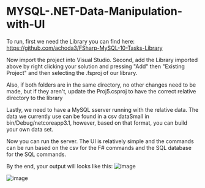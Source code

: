 # MYSQL-.NET-Data-Manipulation-with-UI
To run, first we need the Library you can find here: https://github.com/achoda3/FSharp-MySQL-10-Tasks-Library

Now import the project into Visual Studio. 
Second, add the Library imported above by right clicking your solution and pressing "Add" then "Existing Project" and then selecting the .fsproj of our library.

Also, if both folders are in the same directory, no other changes need to be made, but if they aren't, update the Proj5.csproj to have the correct relative directory to the library

Lastly, we need to have a MySQL sserver running with the relative data. The data we currently use can be found in a csv dataSmall in bin/Debug/netcoreapp3.1, however, based on that format, you can build your own data set. 

Now you can run the server. The UI is relatively simple and the commands can be run based on the csv for the F# commands and the SQL database for the SQL commands.

By the end, your output will looks like this:
![image](https://user-images.githubusercontent.com/60198023/147705312-b43f7a48-2672-4c1d-b1a1-3a35c6a7a1be.png)

![image](https://user-images.githubusercontent.com/60198023/147705388-e65f19d2-accc-46f8-b9c8-e4cbc127d1ba.png)
